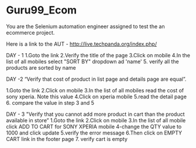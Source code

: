 # Guru99_Ecom

 
You are the Selenium automation engineer assigned to test the an ecommerce project.
 
Here is a link to the AUT - http://live.techpanda.org/index.php/
 

DAY - 1
1.Goto the link
2.Verify the title of the page
3.Click on mobile
4.In the list of all mobiles select "SORT BY" dropdown ad 'name'
5. verify all the products are sorted by name




DAY -2
“Verify that cost of product in list page and details page are equal”.

1.Goto the link
2.Click on mobile
3.In the list of all mobiles read the cost of sony xperia. Note this value
4.Click on xperia mobile
5.read the detail page
6. compare the value in step 3 and 5



DAY - 3
"Verify that you cannot add more product in cart than the product available in store”
1.Goto the link
2.Click on mobile
3.In the list of all mobile click ADD TO CART for SONY XPERIA mobile
4-change the QTY value to 1000 and click update
5.verify the error message
6.Then click on EMPTY CART link in the footer page
7. verify cart is empty
